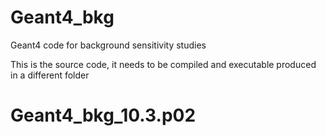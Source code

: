 # Geant4_bkg
Geant4 code for background sensitivity studies 

This is the source code, it needs to be compiled and executable produced in a different folder 
# Geant4_bkg_10.3.p02
